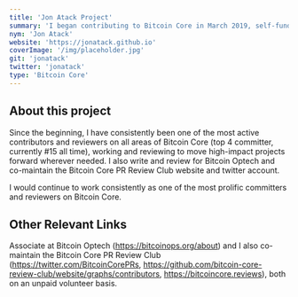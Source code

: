 ```yaml
---
title: 'Jon Atack Project'
summary: 'I began contributing to Bitcoin Core in March 2019, self-funding my first year on the project.'
nym: 'Jon Atack'
website: 'https://jonatack.github.io'
coverImage: '/img/placeholder.jpg'
git: 'jonatack'
twitter: 'jonatack'
type: 'Bitcoin Core'
---
```


## About this project

Since the beginning, I have consistently been one of the most active contributors and reviewers on all areas of Bitcoin Core (top 4 committer, currently #15 all time), working and reviewing to move high-impact projects forward wherever needed. I also write and review for Bitcoin Optech and co-maintain the Bitcoin Core PR Review Club website and twitter account.

I would continue to work consistently as one of the most prolific committers and reviewers on Bitcoin Core.

## Other Relevant Links

Associate at Bitcoin Optech (https://bitcoinops.org/about) and I also co-maintain the Bitcoin Core PR Review Club (https://twitter.com/BitcoinCorePRs, https://github.com/bitcoin-core-review-club/website/graphs/contributors, https://bitcoincore.reviews), both on an unpaid volunteer basis.
